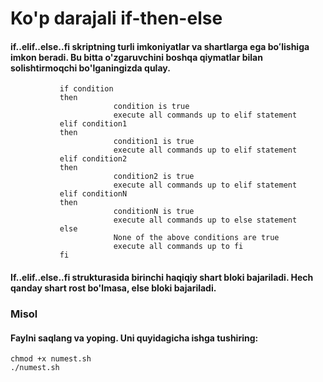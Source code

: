 # Ko'p darajali if-then-else

#### if..elif..else..fi skriptning turli imkoniyatlar va shartlarga ega boʻlishiga imkon beradi. Bu bitta o'zgaruvchini boshqa qiymatlar bilan solishtirmoqchi bo'lganingizda qulay.

```
           if condition
           then
                       condition is true
                       execute all commands up to elif statement
           elif condition1 
           then
                       condition1 is true
                       execute all commands up to elif statement  
           elif condition2
           then
                       condition2 is true
                       execute all commands up to elif statement          
           elif conditionN
           then
                       conditionN is true
                       execute all commands up to else statement          
           else
                       None of the above conditions are true
                       execute all commands up to fi
           fi

```

#### If..elif..else..fi strukturasida birinchi haqiqiy shart bloki bajariladi. Hech qanday shart rost bo'lmasa, else bloki bajariladi.


### Misol

#### Faylni saqlang va yoping. Uni quyidagicha ishga tushiring:

```
chmod +x numest.sh
./numest.sh
```